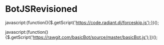 # BotJSRevisioned




javascript:(function(){$.getScript('https://code.radiant.dj/forceskip.js');})();

javascript:(function(){$.getScript('https://rawgit.com/basicBot/source/master/basicBot.js');})();
